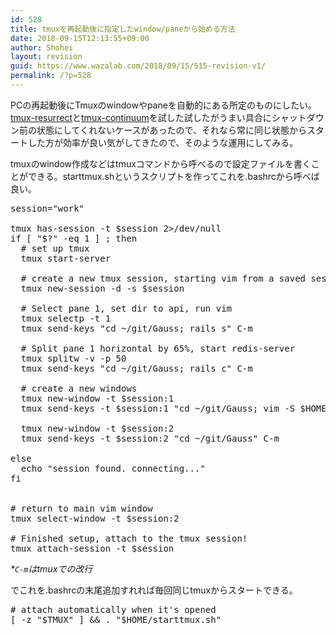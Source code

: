 ```yaml
---
id: 528
title: tmuxを再起動後に指定したwindow/paneから始める方法
date: 2018-09-15T12:13:55+09:00
author: Shohei
layout: revision
guid: https://www.wazalab.com/2018/09/15/515-revision-v1/
permalink: /?p=528
---
```

PCの再起動後にTmuxのwindowやpaneを自動的にある所定のものにしたい。[tmux-resurrect](https://github.com/tmux-plugins/tmux-resurrect)と[tmux-continuum](https://github.com/tmux-plugins/tmux-continuum)を試した試したがうまい具合にシャットダウン前の状態にしてくれないケースがあったので、それなら常に同じ状態からスタートした方が効率が良い気がしてきたので、そのような運用にしてみる。

tmuxのwindow作成などはtmuxコマンドから呼べるので設定ファイルを書くことができる。starttmux.shというスクリプトを作ってこれを.bashrcから呼べば良い。



 
<pre class="lang:sh decode:true " >session="work"

tmux has-session -t $session 2>/dev/null
if [ "$?" -eq 1 ] ; then
  # set up tmux
  tmux start-server

  # create a new tmux session, starting vim from a saved session in the new window
  tmux new-session -d -s $session

  # Select pane 1, set dir to api, run vim
  tmux selectp -t 1
  tmux send-keys "cd ~/git/Gauss; rails s" C-m

  # Split pane 1 horizontal by 65%, start redis-server
  tmux splitw -v -p 50
  tmux send-keys "cd ~/git/Gauss; rails c" C-m

  # create a new windows
  tmux new-window -t $session:1
  tmux send-keys -t $session:1 "cd ~/git/Gauss; vim -S $HOME/.vim/sessions/gauss.vim" C-m

  tmux new-window -t $session:2
  tmux send-keys -t $session:2 "cd ~/git/Gauss" C-m

else
  echo "session found. connecting..."
fi


# return to main vim window
tmux select-window -t $session:2

# Finished setup, attach to the tmux session!
tmux attach-session -t $session</pre> 
_*`C-m`はtmuxでの改行_


でこれを.bashrcの末尾追加すれれば毎回同じtmuxからスタートできる。

<pre class="lang:sh decode:true " ># attach automatically when it's opened
[ -z "$TMUX" ] &amp;&amp; . "$HOME/starttmux.sh"</pre> 


